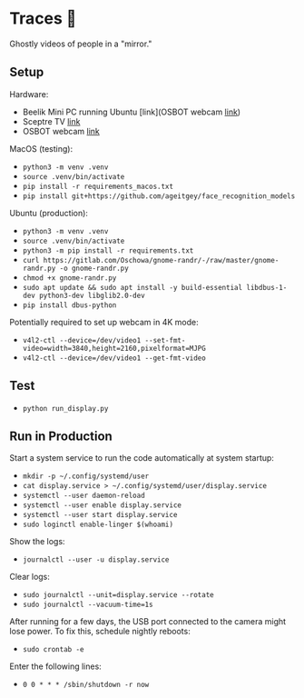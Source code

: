# Traces 👻

Ghostly videos of people in a "mirror."


## Setup

Hardware:

- Beelik Mini PC running Ubuntu [link](OSBOT webcam [link](https://www.amazon.com/dp/B0D9W7J9SK?ref=ppx_yo2ov_dt_b_fed_asin_title))
- Sceptre TV [link](https://www.temu.com/-50-4k-televison-uhd-3840x2160-tv--bezel-design--viewing-wall-mount-ready-2x10w-speakers-metal-black-g-602848771304761.html)
- OSBOT webcam [link](https://www.amazon.com/dp/B0D9W7J9SK?ref=ppx_yo2ov_dt_b_fed_asin_title)


MacOS (testing):

- `python3 -m venv .venv`
- `source .venv/bin/activate`
- `pip install -r requirements_macos.txt`
- `pip install git+https://github.com/ageitgey/face_recognition_models`


Ubuntu (production):

- `python3 -m venv .venv`
- `source .venv/bin/activate`
- `python3 -m pip install -r requirements.txt`
- `curl https://gitlab.com/Oschowa/gnome-randr/-/raw/master/gnome-randr.py -o gnome-randr.py`
- `chmod +x gnome-randr.py`
- `sudo apt update && sudo apt install -y build-essential libdbus-1-dev python3-dev libglib2.0-dev`
- `pip install dbus-python`
<!-- - `python3 -m pip install git+https://github.com/ageitgey/face_recognition_models` -->

Potentially required to set up webcam in 4K mode:

- `v4l2-ctl --device=/dev/video1 --set-fmt-video=width=3840,height=2160,pixelformat=MJPG`
- `v4l2-ctl --device=/dev/video1 --get-fmt-video`


## Test

- `python run_display.py`


## Run in Production

Start a system service to run the code automatically at system startup:

- `mkdir -p ~/.config/systemd/user`
- `cat display.service > ~/.config/systemd/user/display.service`
- `systemctl --user daemon-reload`
- `systemctl --user enable display.service`
- `systemctl --user start display.service`
- `sudo loginctl enable-linger $(whoami)`

Show the logs:

- `journalctl --user -u display.service`

Clear logs:

- `sudo journalctl --unit=display.service --rotate`
- `sudo journalctl --vacuum-time=1s`

After running for a few days, the USB port connected to the camera might lose power. To fix this, schedule nightly reboots:

- `sudo crontab -e`

Enter the following lines:

- `0 0 * * * /sbin/shutdown -r now`
